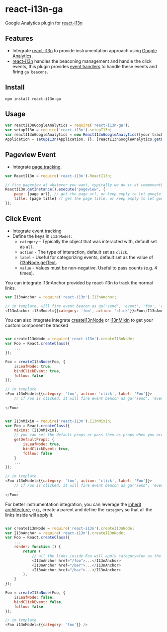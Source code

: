 # react-i13n-ga

Google Analytics plugin for [react-i13n](https://github.com/yahoo/react-i13n)

## Features
* Integrate [react-i13n](https://github.com/yahoo/react-i13n) to provide instrumentation approach using [Google Analytics](http://www.google.com/analytics/).
* [react-i13n](https://github.com/yahoo/react-i13n) handles the beaconing management and handle the click events, this plugin provides [event handlers](https://github.com/yahoo/react-i13n/blob/master/docs/guides/createPlugins.md) to handle these events and firing `ga beacons`.

## Install

```
npm install react-i13n-ga
```

## Usage
```js
var reactI13nGoogleAnalytics = require('react-i13n-ga');
var setupI13n = require('react-i13n').setupI13n;
var reactI13nGoogleAnalytics = new ReactI13nGoogleAnalytics([your tracking id]); // create reactI13nGoogleAnalytics instance with your tracking id
Application = setupI13n(Application, {}, [reactI13nGoogleAnalytics.getPlugin()]); // setup react-i13n with the plugin
```

## Pageview Event
* Integrate [page tracking](https://developers.google.com/analytics/devguides/collection/analyticsjs/pages), 

```js
var ReactI13n = require('react-i13n').ReactI13n;

// fire pageview at whatever you want, typically we do it at componentDidMount
ReactI13n.getInstance().execute('pageview', {
    page: [page url], // get the page url, or keep empty to let google analytics handle it
    title: [page title] // get the page title, or keep empty to let google analytics handle it
});
```

## Click Event
* Integrate [event tracking](https://developers.google.com/analytics/devguides/collection/analyticsjs/events)
* Define the keys in `i13nModel`:
   * `category` - Typically the object that was interacted with, default set as `all`.
   * `action` - The type of interaction, default set as `click`.
   * `label` - Useful for categorizing events, default set as the value of [i13nNode.getText](https://github.com/yahoo/react-i13n/blob/master/docs/api/I13nNode.md#gettexttarget).
   * `value` - Values must be non-negative. Useful to pass counts (e.g. 4 times).


You can integrate I13nAnchor provided by react-i13n to track the normal links.

```js
var I13nAnchor = require('react-i13n').I13nAnchor;

// in template, will fire event beacon as ga('send', 'event', 'foo', 'click', 'Foo');
<I13nAnchor i13nModel={{category: 'foo', action: 'click'}}>Foo</I13nAnchor>
```
You can also integrate integrate [createI13nNode](https://github.com/yahoo/react-i13n/blob/master/docs/api/createI13nNode.md#createi13nnodecomponent-options) or [I13nMixin](https://github.com/yahoo/react-i13n/blob/master/docs/api/createI13nNode.md#i13nmixin) to get your custom component be tracked

```js

var createI13nNode = require('react-i13n').createI13nNode;
var Foo = React.createClass({
    ...
});

Foo = createI13nNode(Foo, {
    isLeafNode: true,
    bindClickEvent: true,
    follow: false
});

// in template
<Foo i13nModel={{category: 'foo', action: 'click', label: 'Foo'}}>
    // if Foo is clicked, it will fire event beacon as ga('send', 'event', 'foo', 'click', 'Foo');
    ...
</Foo>
```

```js

var I13nMixin = require('react-i13n').I13nMixin;
var Foo = React.createClass({
    mixins: [I13nMixin],
    // you can set the default props or pass them as props when you are using Foo
    getDefaultProps: {
        isLeafNode: true,
        bindClickEvent: true,
        follow: false
    }
    ...
});

// in template
<Foo i13nModel={{category: 'foo', action: 'click', label: 'Foo'}}>
    // if Foo is clicked, it will fire event beacon as ga('send', 'event', 'foo', 'click', 'Foo');
    ...
</Foo>
```

For better instrumentation integration, you can leverage the [inherit architecture](https://github.com/yahoo/react-i13n/blob/master/docs/guides/integrateWithComponents.md), e.g., create a parent and define the `category` so that all the links inside will apply it.

```js

var createI13nNode = require('react-i13n').createI13nNode;
var I13nAnchor = require('react-i13n').createI13nNode;
var Foo = React.createClass({
    ...
    render: function () {
        return (
            // all the links inside Foo will apply category=foo as their i13n model
            <I13nAnchor href="/foo">...</I13nAnchor>
            <I13nAnchor href="/bar">...</I13nAnchor>
            <I13nAnchor href="/baz">...</I13nAnchor>
        );
    }
});

Foo = createI13nNode(Foo, {
    isLeafNode: false,
    bindClickEvent: false,
    follow: false
});

// in template
<Foo i13nModel={{category: 'foo'}} />
```
